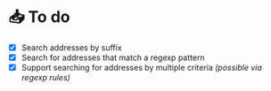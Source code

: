 # 📥 To do

- [x] Search addresses by suffix
- [x] Search for addresses that match a regexp pattern
- [x] Support searching for addresses by multiple criteria _(possible via regexp rules)_